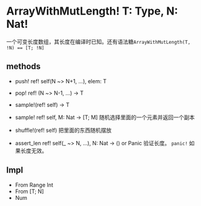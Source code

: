 # ArrayWithMutLength! T: Type, N: Nat&excl;

一个可变长度数组，其长度在编译时已知。还有语法糖`ArrayWithMutLength(T, !N) == [T; !N]`

## methods

* push! ref! self(N ~> N+1, ...), elem: T

* pop! ref! (N ~> N-1, ...) -> T

* sample!(ref! self) -> T
* sample! ref! self, M: Nat -> [T; M]
  随机选择里面的一个元素并返回一个副本

* shuffle!(ref! self)
  把里面的东西随机摆放

* assert_len ref! self(_ ~> N, ...), N: Nat -> () or Panic
  验证长度。
  `panic!` 如果长度无效。

## Impl

* From Range Int
* From [T; N]
* Num
